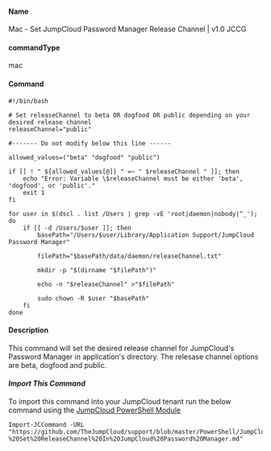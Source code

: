 #### Name

Mac - Set JumpCloud Password Manager Release Channel | v1.0 JCCG

#### commandType

mac

#### Command

```
#!/bin/bash

# Set releaseChannel to beta OR dogfood OR public depending on your desired release channel
releaseChannel="public"

#------- Do not modify below this line ------

allowed_values=("beta" "dogfood" "public")

if [[ ! " ${allowed_values[@]} " =~ " $releaseChannel " ]]; then
    echo "Error: Variable \$releaseChannel must be either 'beta', 'dogfood', or 'public'."
    exit 1
fi

for user in $(dscl . list /Users | grep -vE 'root|daemon|nobody|^_'); do
    if [[ -d /Users/$user ]]; then
        basePath="/Users/$user/Library/Application Support/JumpCloud Password Manager"

        filePath="$basePath/data/daemon/releaseChannel.txt"

        mkdir -p "$(dirname "$filePath")"

        echo -n "$releaseChannel" >"$filePath"

        sudo chown -R $user "$basePath"
    fi
done
```

#### Description

This command will set the desired release channel for JumpCloud's Password Manager in application's directory. The relesase channel options are beta, dogfood and public.

#### *Import This Command*

To import this command into your JumpCloud tenant run the below command using the [JumpCloud PowerShell Module](https://github.com/TheJumpCloud/support/wiki/Installing-the-JumpCloud-PowerShell-Module)

```
Import-JCCommand -URL "https://github.com/TheJumpCloud/support/blob/master/PowerShell/JumpCloud%20Commands%20Gallery/Mac%20Commands/Mac%20-%20Set%20ReleaseChannel%20In%20JumpCloud%20Password%20Manager.md"
```
